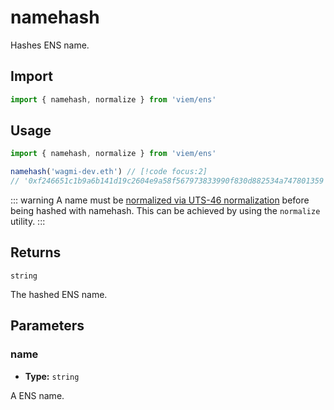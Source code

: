 # namehash

Hashes ENS name.

## Import

```ts
import { namehash, normalize } from 'viem/ens'
```

## Usage

```ts
import { namehash, normalize } from 'viem/ens'

namehash('wagmi-dev.eth') // [!code focus:2]
// '0xf246651c1b9a6b141d19c2604e9a58f567973833990f830d882534a747801359'
```

::: warning
A name must be [normalized via UTS-46 normalization](https://docs.ens.domains/contract-api-reference/name-processing) before being hashed with namehash. 
This can be achieved by using the `normalize` utility.
:::

## Returns

`string`

The hashed ENS name.

## Parameters

### name

- **Type:** `string`

A ENS name.